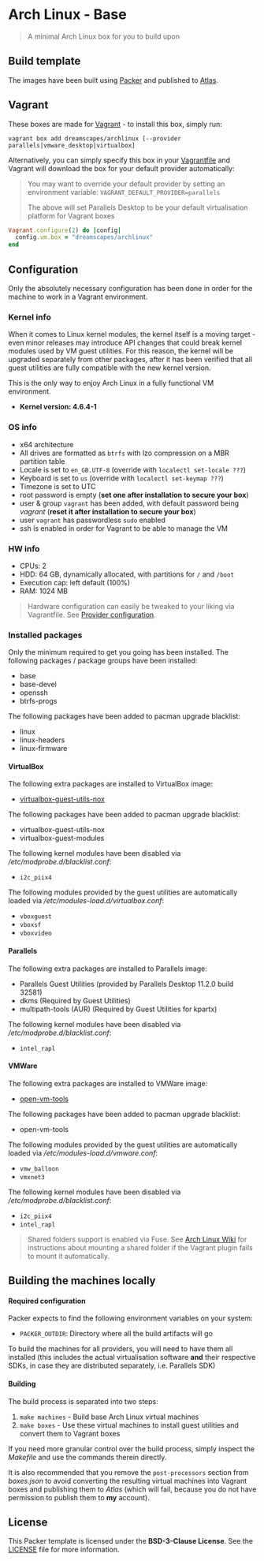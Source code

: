 # Arch Linux - Base

> A minimal Arch Linux box for you to build upon

## Build template

The images have been built using [Packer](https://www.packer.io) and published to [Atlas](https://atlas.hashicorp.com/dreamscapes/boxes/archlinux).

## Vagrant

These boxes are made for [Vagrant](https://www.vagrantup.com) - to install this box, simply run:

`vagrant box add dreamscapes/archlinux [--provider parallels|vmware_desktop|virtualbox]`

Alternatively, you can simply specify this box in your [Vagrantfile](https://docs.vagrantup.com/v2/vagrantfile/index.html) and Vagrant will download the box for your default provider automatically:

> You may want to override your default provider by setting an environment variable:
> `VAGRANT_DEFAULT_PROVIDER=parallels`
>
> The above will set Parallels Desktop to be your default virtualisation platform for Vagrant boxes

```ruby
Vagrant.configure(2) do |config|
  config.vm.box = "dreamscapes/archlinux"
end
```

## Configuration

Only the absolutely necessary configuration has been done in order for the machine to work in a Vagrant environment.

### Kernel info

When it comes to Linux kernel modules, the kernel itself is a moving target - even minor releases may introduce API changes that could break kernel modules used by VM guest utilities. For this reason, the kernel will be upgraded separately from other packages, after it has been verified that all guest utilities are fully compatible with the new kernel version.

This is the only way to enjoy Arch Linux in a fully functional VM environment.

- **Kernel version: 4.6.4-1**

### OS info

- x64 architecture
- All drives are formatted as `btrfs` with lzo compression on a MBR partition table
- Locale is set to `en_GB.UTF-8` (override with `localectl set-locale ???`)
- Keyboard is set to `us` (override with `localectl set-keymap ???`)
- Timezone is set to UTC
- root password is empty (**set one after installation to secure your box**)
- user & group `vagrant` has been added, with default password being *vagrant* (**reset it after installation to secure your box**)
- user `vagrant` has passwordless `sudo` enabled
- ssh is enabled in order for Vagrant to be able to manage the VM

### HW info

- CPUs: 2
- HDD: 64 GB, dynamically allocated, with partitions for `/` and `/boot`
- Execution cap: left default (100%)
- RAM: 1024 MB

> Hardware configuration can easily be tweaked to your liking via Vagrantfile. See [Provider configuration](https://docs.vagrantup.com/v2/providers/configuration.html).

### Installed packages

Only the minimum required to get you going has been installed. The following packages / package groups have been installed:

- base
- base-devel
- openssh
- btrfs-progs

The following packages have been added to pacman upgrade blacklist:

- linux
- linux-headers
- linux-firmware

#### VirtualBox

The following extra packages are installed to VirtualBox image:

- [virtualbox-guest-utils-nox](https://www.archlinux.org/packages/community/x86_64/virtualbox-guest-utils-nox)

The following packages have been added to pacman upgrade blacklist:

- virtualbox-guest-utils-nox
- virtualbox-guest-modules

The following kernel modules have been disabled via */etc/modprobe.d/blacklist.conf*:

- `i2c_piix4`

The following modules provided by the guest utilities are automatically loaded via */etc/modules-load.d/virtualbox.conf*:

- `vboxguest`
- `vboxsf`
- `vboxvideo`

#### Parallels

The following extra packages are installed to Parallels image:

- Parallels Guest Utilities (provided by Parallels Desktop 11.2.0 build 32581)
- dkms (Required by Guest Utilities)
- multipath-tools (AUR) (Required by Guest Utilities for kpartx)

The following kernel modules have been disabled via */etc/modprobe.d/blacklist.conf*:

- `intel_rapl`

#### VMWare

The following extra packages are installed to VMWare image:

- [open-vm-tools](https://www.archlinux.org/packages/community/i686/open-vm-tools)

The following packages have been added to pacman upgrade blacklist:

- open-vm-tools

The following modules provided by the guest utilities are automatically loaded via */etc/modules-load.d/vmware.conf*:

- `vmw_balloon`
- `vmxnet3`

The following kernel modules have been disabled via */etc/modprobe.d/blacklist.conf*:

- `i2c_piix4`
- `intel_rapl`

> Shared folders support is enabled via Fuse. See [Arch Linux Wiki](https://wiki.archlinux.org/index.php/VMware/Installing_Arch_as_a_guest#Shared_Folders_with_vmhgfs-fuse_utility) for instructions about mounting a shared folder if the Vagrant plugin fails to mount it automatically.

## Building the machines locally

#### Required configuration

Packer expects to find the following environment variables on your system:

- `PACKER_OUTDIR`: Directory where all the build artifacts will go

To build the machines for all providers, you will need to have them all installed (this includes the actual virtualisation software **and** their respective SDKs, in case they are distributed separately, i.e. Parallels SDK)

#### Building

The build process is separated into two steps:

1. `make machines` - Build base Arch Linux virtual machines
1. `make boxes` - Use these virtual machines to install guest utilities and convert them to Vagrant boxes

If you need more granular control over the build process, simply inspect the *Makefile* and use the commands therein directly.

It is also recommended that you remove the `post-processors` section from *boxes.json* to avoid converting the resulting virtual machines into Vagrant boxes and publishing them to *Atlas* (which will fail, because you do not have permission to publish them to **my** account).

## License

This Packer template is licensed under the **BSD-3-Clause License**. See the [LICENSE](LICENSE) file for more information.
